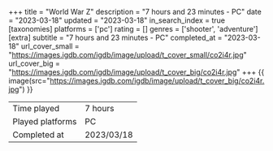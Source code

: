 +++
title = "World War Z"
description = "7 hours and 23 minutes - PC"
date = "2023-03-18"
updated = "2023-03-18"
in_search_index = true
[taxonomies]
platforms = ['pc']
rating = []
genres = ['shooter', 'adventure']
[extra]
subtitle = "7 hours and 23 minutes - PC"
completed_at = "2023-03-18"
url_cover_small = "https://images.igdb.com/igdb/image/upload/t_cover_small/co2i4r.jpg"
url_cover_big = "https://images.igdb.com/igdb/image/upload/t_cover_big/co2i4r.jpg"
+++
{{ image(src="https://images.igdb.com/igdb/image/upload/t_cover_big/co2i4r.jpg") }}

|              |            |
| ------------ | ---------- |
| Time played  | 7 hours |
| Played platforms    | PC |
| Completed at | 2023/03/18 |


